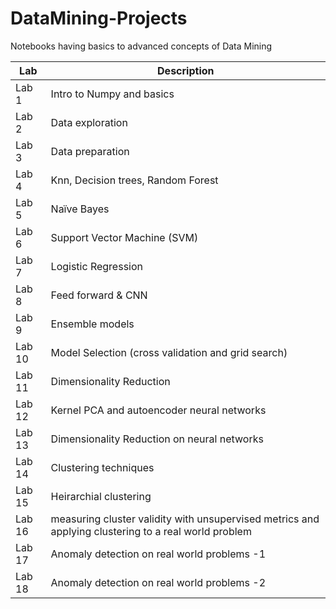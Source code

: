 # DataMining-Projects
Notebooks having basics to advanced concepts of Data Mining

| Lab    	| Description                                                                                              	|
|--------	|----------------------------------------------------------------------------------------------------------	|
| Lab 1  	| Intro to Numpy and basics                                                                                	|
| Lab 2  	| Data exploration                                                                                         	|
| Lab 3  	| Data preparation                                                                                         	|
| Lab 4  	| Knn, Decision trees, Random Forest                                                                       	|
| Lab 5  	| Naïve Bayes                                                                                              	|
| Lab 6  	| Support Vector Machine (SVM)                                                                             	|
| Lab 7  	| Logistic Regression                                                                                      	|
| Lab 8  	| Feed forward & CNN                                                                                       	|
| Lab 9  	| Ensemble models                                                                                          	|
| Lab 10 	| Model Selection (cross validation and grid search)                                                       	|
| Lab 11 	| Dimensionality Reduction                                                                                 	|
| Lab 12 	| Kernel   PCA and autoencoder neural networks                                                             	|
| Lab 13 	| Dimensionality Reduction on neural networks                                                              	|
| Lab 14 	| Clustering techniques                                                                                    	|
| Lab 15 	| Heirarchial clustering                                                                                   	|
| Lab 16 	| measuring   cluster validity with unsupervised metrics and applying clustering to a real   world problem 	|
| Lab 17 	| Anomaly detection on real world problems -1                                                              	|
| Lab 18 	| Anomaly detection on real world problems -2                                                              	|
